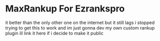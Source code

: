# MaxRankup For Ezrankspro
it better than the only other one on the internet but it still lags i stopped trying to get this to work and im just gonna dev my own custom rankup plugin ill link it here if i decide to make it public
